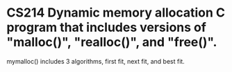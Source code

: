 # CS214 Dynamic memory allocation C program that includes versions of "malloc()", "realloc()", and "free()". 
mymalloc() includes 3 algorithms, first fit, next fit, and best fit.  
